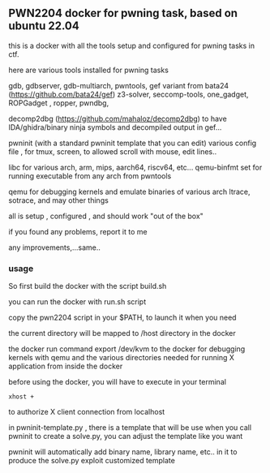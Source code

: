 ## PWN2204 docker for pwning task, based on ubuntu 22.04

this is a docker with all the tools setup and configured for pwning tasks in ctf.

here are various tools installed for pwning tasks

gdb, gdbserver, gdb-multiarch, pwntools, gef variant from bata24 (https://github.com/bata24/gef) z3-solver, seccomp-tools, one_gadget, ROPGadget , ropper, pwndbg, 

decomp2dbg (https://github.com/mahaloz/decomp2dbg) to have IDA/ghidra/binary ninja symbols and decompiled output in gef...

pwninit (with a standard pwninit template that you can edit) various config file , for tmux, screen, to allowed scroll with mouse, edit lines..

libc for various arch, arm, mips, aarch64, riscv64, etc... qemu-binfmt set for running executable from any arch from pwntools

qemu for debugging kernels and emulate binaries of various arch ltrace, sotrace, and may other things

all is setup , configured , and should work "out of the box"

if you found any problems, report it to me

any improvements,...same..

### usage

So first build the docker with the script build.sh

you can run the docker with run.sh script

copy the pwn2204 script in your $PATH, to launch it when you need

the current directory will be mapped to /host directory in the docker

the docker run command export /dev/kvm to the docker for debugging kernels with qemu and the various directories needed for running X application from inside the docker

before using the docker, you will have to execute in your terminal

`xhost +`

to authorize X client connection from localhost

in pwninit-template.py , there is a template that will be use when you call pwninit to create a solve.py, you can adjust the template like you want

pwninit will automatically add binary name, library name, etc.. in it to produce the solve.py exploit customized template

